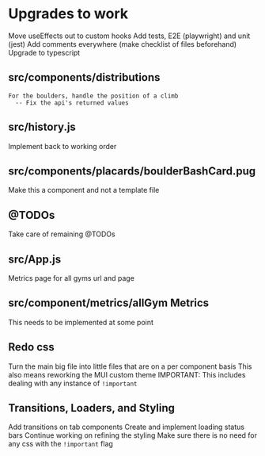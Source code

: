 
# Upgrades to work
Move useEffects out to custom hooks
Add tests, E2E (playwright) and unit (jest)
Add comments everywhere (make checklist of files beforehand)
Upgrade to typescript

  ## src/components/distributions
    For the boulders, handle the position of a climb
      -- Fix the api's returned values

  ## src/history.js
  Implement back to working order

  ## src/components/placards/boulderBashCard.pug
  Make this a component and not a template file

  ## @TODOs
  Take care of remaining @TODOs

  ## src/App.js
  Metrics page for all gyms url and page

  ## src/component/metrics/allGym Metrics
  This needs to be implemented at some point

  ## Redo css
  Turn the main big file into little files that are on a per component basis
  This also means reworking the MUI custom theme
  IMPORTANT: This includes dealing with any instance of `!important`

  ## Transitions, Loaders, and Styling
  Add transitions on tab components
  Create and implement loading status bars
  Continue working on refining the styling
  Make sure there is no need for any css with the `!important` flag